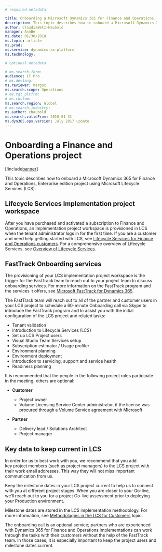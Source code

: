 ```yaml
---
# required metadata

title: Onboarding a Microsoft Dynamics 365 for Finance and Operations, Enterprise edition project
description: This topic describes how to onboard a Microsoft Dynamics 365 for Finance and Operations, Enterprise edition project using Microsoft Lifecycle Services.
author: ClaudiaBetz-Haubold
manager: AnnBe
ms.date: 01/30/2018
ms.topic: article
ms.prod: 
ms.service: dynamics-ax-platform
ms.technology: 

# optional metadata

# ms.search.form:  
audience: IT Pro
# ms.devlang: 
ms.reviewer: margoc
ms.search.scope: Operations
# ms.tgt_pltfrm: 
# ms.custom: 
ms.search.region: Global
# ms.search.industry: 
ms.author: chaubold
ms.search.validFrom: 2018-01-31
ms.dyn365.ops.version: July 2017 update
---
```


# Onboarding a Finance and Operations project

[!include[banner](../includes/banner.md)]

This topic describes how to onboard a Microsoft Dynamics 365 for Finance and Operations, Enterprise edition project using Microsoft Lifecycle Services (LCS).

## Lifecycle Services Implementation project workspace

After you have purchased and activated a subscription to Finance and Operations, an Implementation project workspace is provisioned in LCS when the tenant administrator logs in for the first time. If you are a customer and need help getting started with
LCS, see [Lifecycle Services for Finance and Operations customers](../dev-itpro/lifecycle-services/lcs-works-lcs.md).
For a comprehensive overview of Lifecycle Services, see [Overview of Lifecycle Services](../dev-itpro/lifecycle-services/lcs-works-lcs.md).

## FastTrack Onboarding services

The provisioning of your LCS implementation project workspace is the trigger for the FastTrack team to reach out to your project team to discuss onboarding services. For more information on the FastTrack program and the services it offers, see
[Microsoft FastTrack for Dynamics
365](./get-started/fasttrack-dynamics-365-overview.md).

The FastTrack team will reach out to all of the partner and customer users in your LCS project to schedule a 60-minute Onboarding call via Skype to introduce the FastTrack program and to assist you with the initial configuration of the LCS project and related tasks: 
-   Tenant validation 
-   Introduction to Lifecycle Services (LCS)
-   Set up LCS Project users 
-   Visual Studio Team Services setup 
-   Subscription estimator / Usage profiler
-   Environment planning 
-   Environment deployment
-   Introduction to servicing, support and service health
-   Readiness planning 

It is recommended that the people in the following project roles participate in the meeting; others are optional: 

-   **Customer**

    -   Project owner 
    -   Volume Licensing Service Center administrator, if the license was procured through a Volume Service agreement with Microsoft 

-   **Partner** 

    -   Delivery lead / Solutions Architect 
    -   Project manager 

## Key data to keep current in LCS
In order for us to best work with you, we recommend that you  add key project members (such as project managers) to the LCS project with their work email addresses. This way they will not miss important communication from us. 

Keep the milestone dates in your LCS project current to help us to connect with you at different project stages. When you are closer to your Go-live, we’ll reach out to you for a project Go-live assessment prior to deploying your Production environment. 

Milestone dates are stored in the LCS implementation methodology. For more information, see [Methodologies in the LCS for Customers](../dev-itpro/lifecycle-services/lcs-works-lcs.md#methodologies) topic.

The onboarding call is an optional service; partners who are experienced with Dynamics 365 for Finance and Operations implementations can work through the tasks with their customers without the help of the FastTrack team. In those cases, it is especially important to keep the project users and milestone dates current.
